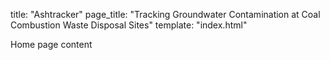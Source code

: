 title: "Ashtracker"
page_title: "Tracking Groundwater Contamination at Coal Combustion Waste Disposal Sites"
template: "index.html"

Home page content